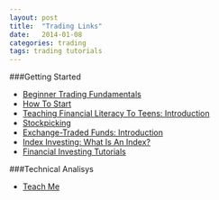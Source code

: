 ```yaml
---
layout: post
title:  "Trading Links"
date:   2014-01-08 
categories: trading
tags: trading tutorials
---
```


###Getting Started
* [Beginner Trading Fundamentals][beginnertrading]
* [How To Start][howtostart]
* [Teaching Financial Literacy To Teens: Introduction][teachtoteens]
* [Stockpicking][stockpicking]
* [Exchange-Traded Funds: Introduction][etf] 
* [Index Investing: What Is An Index?][index1]
* [Financial Investing Tutorials][varioustuts]
  
###Technical Analisys
* [Teach Me][teachmetechan]

[beginnertrading]: http://www.investopedia.com/university/beginner-trading-fundamentals/
[teachmetechan]:    http://www.hotstockmarket.com/t/27430/teach-me-technical-analysis
[howtostart]: http://www.investopedia.com/university/how-start-trading/
[teachtoteens]: http://www.investopedia.com/university/teaching-financial-literacy-teens/
[stockpicking]: http://www.investopedia.com/university/stockpicking/
[etf]: http://www.investopedia.com/university/exchange-traded-fund/
[index1]: http://www.investopedia.com/university/indexes/index1.asp
[varioustuts]: http://www.investopedia.com/university/